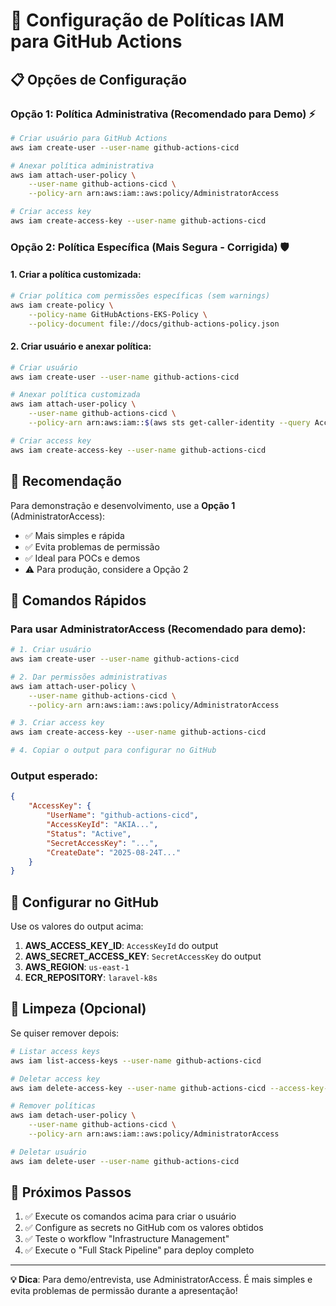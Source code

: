 # 🔐 Configuração de Políticas IAM para GitHub Actions

## 📋 Opções de Configuração

### **Opção 1: Política Administrativa (Recomendado para Demo) ⚡**
```bash
# Criar usuário para GitHub Actions
aws iam create-user --user-name github-actions-cicd

# Anexar política administrativa
aws iam attach-user-policy \
    --user-name github-actions-cicd \
    --policy-arn arn:aws:iam::aws:policy/AdministratorAccess

# Criar access key
aws iam create-access-key --user-name github-actions-cicd
```

### **Opção 2: Política Específica (Mais Segura - Corrigida) 🛡️**

#### 1. Criar a política customizada:
```bash
# Criar política com permissões específicas (sem warnings)
aws iam create-policy \
    --policy-name GitHubActions-EKS-Policy \
    --policy-document file://docs/github-actions-policy.json
```

#### 2. Criar usuário e anexar política:
```bash
# Criar usuário
aws iam create-user --user-name github-actions-cicd

# Anexar política customizada
aws iam attach-user-policy \
    --user-name github-actions-cicd \
    --policy-arn arn:aws:iam::$(aws sts get-caller-identity --query Account --output text):policy/GitHubActions-EKS-Policy

# Criar access key
aws iam create-access-key --user-name github-actions-cicd
```

## 🎯 Recomendação

Para demonstração e desenvolvimento, use a **Opção 1** (AdministratorAccess):
- ✅ Mais simples e rápida
- ✅ Evita problemas de permissão
- ✅ Ideal para POCs e demos
- ⚠️ Para produção, considere a Opção 2

## 🚀 Comandos Rápidos

### Para usar AdministratorAccess (Recomendado para demo):
```bash
# 1. Criar usuário
aws iam create-user --user-name github-actions-cicd

# 2. Dar permissões administrativas
aws iam attach-user-policy \
    --user-name github-actions-cicd \
    --policy-arn arn:aws:iam::aws:policy/AdministratorAccess

# 3. Criar access key
aws iam create-access-key --user-name github-actions-cicd

# 4. Copiar o output para configurar no GitHub
```

### Output esperado:
```json
{
    "AccessKey": {
        "UserName": "github-actions-cicd",
        "AccessKeyId": "AKIA...",
        "Status": "Active",
        "SecretAccessKey": "...",
        "CreateDate": "2025-08-24T..."
    }
}
```

## 🔧 Configurar no GitHub

Use os valores do output acima:

1. **AWS_ACCESS_KEY_ID**: `AccessKeyId` do output
2. **AWS_SECRET_ACCESS_KEY**: `SecretAccessKey` do output
3. **AWS_REGION**: `us-east-1`
4. **ECR_REPOSITORY**: `laravel-k8s`

## 🧹 Limpeza (Opcional)

Se quiser remover depois:
```bash
# Listar access keys
aws iam list-access-keys --user-name github-actions-cicd

# Deletar access key
aws iam delete-access-key --user-name github-actions-cicd --access-key-id AKIA...

# Remover políticas
aws iam detach-user-policy \
    --user-name github-actions-cicd \
    --policy-arn arn:aws:iam::aws:policy/AdministratorAccess

# Deletar usuário
aws iam delete-user --user-name github-actions-cicd
```

## 🎯 Próximos Passos

1. ✅ Execute os comandos acima para criar o usuário
2. ✅ Configure as secrets no GitHub com os valores obtidos
3. ✅ Teste o workflow "Infrastructure Management"
4. ✅ Execute o "Full Stack Pipeline" para deploy completo

---

**💡 Dica**: Para demo/entrevista, use AdministratorAccess. É mais simples e evita problemas de permissão durante a apresentação!
